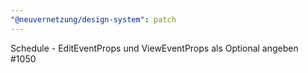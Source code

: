 ```yaml
---
"@neuvernetzung/design-system": patch
---
```


Schedule - EditEventProps und ViewEventProps als Optional angeben #1050
